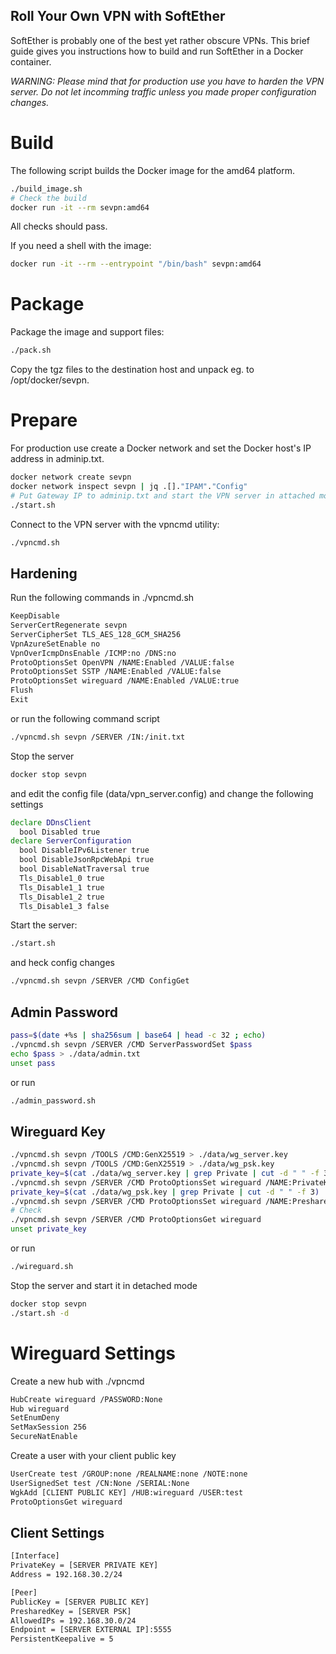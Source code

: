 Roll Your Own VPN with SoftEther
---
SoftEther is probably one of the best yet rather obscure VPNs. This brief guide gives you instructions 
how to build and run SoftEther in a Docker container. 

*WARNING: Please mind that for production use you have to harden the VPN server. Do not let incomming 
traffic unless you made proper configuration changes.*

# Build
The following script builds the Docker image for the amd64 platform.
```bash
./build_image.sh
# Check the build
docker run -it --rm sevpn:amd64
```
All checks should pass.

If you need a shell with the image:
```bash
docker run -it --rm --entrypoint "/bin/bash" sevpn:amd64
```

# Package
Package the image and support files:
```bash
./pack.sh
```
Copy the tgz files to the destination host and unpack eg. to /opt/docker/sevpn.

# Prepare
For production use create a Docker network and set the Docker host's IP address 
in adminip.txt.

```bash
docker network create sevpn
docker network inspect sevpn | jq .[]."IPAM"."Config"
# Put Gateway IP to adminip.txt and start the VPN server in attached mode
./start.sh
```

Connect to the VPN server with the vpncmd utility:
```bash
./vpncmd.sh
```

## Hardening
Run the following commands in ./vpncmd.sh
```bash
KeepDisable
ServerCertRegenerate sevpn
ServerCipherSet TLS_AES_128_GCM_SHA256
VpnAzureSetEnable no
VpnOverIcmpDnsEnable /ICMP:no /DNS:no
ProtoOptionsSet OpenVPN /NAME:Enabled /VALUE:false
ProtoOptionsSet SSTP /NAME:Enabled /VALUE:false
ProtoOptionsSet wireguard /NAME:Enabled /VALUE:true
Flush
Exit
```
or run the following command script
```bash
./vpncmd.sh sevpn /SERVER /IN:/init.txt
```
Stop the server
```bash
docker stop sevpn
```
and edit the config file (data/vpn_server.config) and change the following settings
```bash
declare DDnsClient
  bool Disabled true
declare ServerConfiguration
  bool DisableIPv6Listener true
  bool DisableJsonRpcWebApi true
  bool DisableNatTraversal true
  Tls_Disable1_0 true
  Tls_Disable1_1 true
  Tls_Disable1_2 true
  Tls_Disable1_3 false
```
Start the server:
```bash
./start.sh
```
and heck config changes
```bash
./vpncmd.sh sevpn /SERVER /CMD ConfigGet
```

## Admin Password
```bash
pass=$(date +%s | sha256sum | base64 | head -c 32 ; echo)
./vpncmd.sh sevpn /SERVER /CMD ServerPasswordSet $pass
echo $pass > ./data/admin.txt
unset pass
```
or run
```bash
./admin_password.sh
```

## Wireguard Key
```bash
./vpncmd.sh sevpn /TOOLS /CMD:GenX25519 > ./data/wg_server.key
./vpncmd.sh sevpn /TOOLS /CMD:GenX25519 > ./data/wg_psk.key
private_key=$(cat ./data/wg_server.key | grep Private | cut -d " " -f 3)
./vpncmd.sh sevpn /SERVER /CMD ProtoOptionsSet wireguard /NAME:PrivateKey /VALUE:$private_key
private_key=$(cat ./data/wg_psk.key | grep Private | cut -d " " -f 3)
./vpncmd.sh sevpn /SERVER /CMD ProtoOptionsSet wireguard /NAME:PresharedKey /VALUE:$private_key
# Check
./vpncmd.sh sevpn /SERVER /CMD ProtoOptionsGet wireguard
unset private_key
```
or run
```bash
./wireguard.sh
```
Stop the server and start it in detached mode
```bash
docker stop sevpn
./start.sh -d
```

# Wireguard Settings
Create a new hub with ./vpncmd
```bash
HubCreate wireguard /PASSWORD:None
Hub wireguard
SetEnumDeny
SetMaxSession 256
SecureNatEnable
```
Create a user with your client public key
```bash
UserCreate test /GROUP:none /REALNAME:none /NOTE:none
UserSignedSet test /CN:None /SERIAL:None
WgkAdd [CLIENT PUBLIC KEY] /HUB:wireguard /USER:test
ProtoOptionsGet wireguard
```

## Client Settings
```bash
[Interface]
PrivateKey = [SERVER PRIVATE KEY]
Address = 192.168.30.2/24

[Peer]
PublicKey = [SERVER PUBLIC KEY]
PresharedKey = [SERVER PSK]
AllowedIPs = 192.168.30.0/24
Endpoint = [SERVER EXTERNAL IP]:5555
PersistentKeepalive = 5
```
